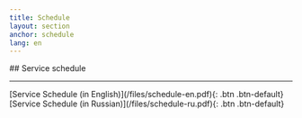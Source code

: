 ```yaml
---
title: Schedule
layout: section
anchor: schedule
lang: en
---
```

<div class="section-title center" markdown="1">
##  Service schedule

-----
</div>
<div class="row">
<div class="col-md-4 col-md-offset-2 text-center center" markdown="1">
[Service Schedule (in English)](/files/schedule-en.pdf){: .btn .btn-default}
</div>
<div class="col-md-4 col-md-offset-0 text-center center" markdown="1">
[Service Schedule (in Russian)](/files/schedule-ru.pdf){: .btn .btn-default}
</div>
</div>
